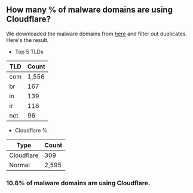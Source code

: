## How many % of malware domains are using Cloudflare?


We downloaded the malware domains from [here](https://urlhaus.abuse.ch) and filter out duplicates.
Here's the result.


[//]: # (start replacement)


- Top 5 TLDs

| TLD | Count |
| --- | --- |
| com | 1,556 |
| br | 167 |
| in | 139 |
| ir | 118 |
| net | 96 |


- Cloudflare %

| Type | Count |
| --- | --- |
| Cloudflare | 309 |
| Normal | 2,595 |


### 10.6% of malware domains are using Cloudflare.